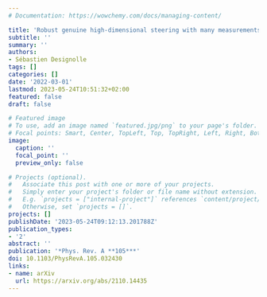 ```yaml
---
# Documentation: https://wowchemy.com/docs/managing-content/

title: 'Robust genuine high-dimensional steering with many measurements'
subtitle: ''
summary: ''
authors:
- Sébastien Designolle
tags: []
categories: []
date: '2022-03-01'
lastmod: 2023-05-24T10:51:32+02:00
featured: false
draft: false

# Featured image
# To use, add an image named `featured.jpg/png` to your page's folder.
# Focal points: Smart, Center, TopLeft, Top, TopRight, Left, Right, BottomLeft, Bottom, BottomRight.
image:
  caption: ''
  focal_point: ''
  preview_only: false

# Projects (optional).
#   Associate this post with one or more of your projects.
#   Simply enter your project's folder or file name without extension.
#   E.g. `projects = ["internal-project"]` references `content/project/deep-learning/index.md`.
#   Otherwise, set `projects = []`.
projects: []
publishDate: '2023-05-24T09:12:13.201788Z'
publication_types:
- '2'
abstract: ''
publication: '*Phys. Rev. A **105***'
doi: 10.1103/PhysRevA.105.032430
links:
- name: arXiv
  url: https://arxiv.org/abs/2110.14435
---
```

